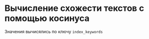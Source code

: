 # Вычисление схожести текстов с помощью косинуса

Значения вычисялись по ключу ```index_keywords```
